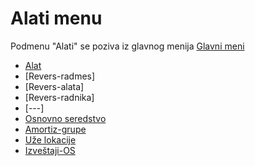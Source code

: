 # Alati menu

Podmenu "Alati" se poziva iz glavnog menija [Glavni meni](../../index_sr.md)

- [Alat](../m_sr/mk001_sr/mk001_sr.md)
- [Revers-radmes]
- [Revers-alata]
- [Revers-radnika]
- [---]
- [Osnovno seredstvo](mk009_sr/mk009_sr.md)
- [Amortiz-grupe](mk013_sr/mk013_sr.md)
- [Uže lokacije](mk014_sr/mk014_sr.md)
- [Izveštaji-OS](mk015_sr/mk015_sr.md)


